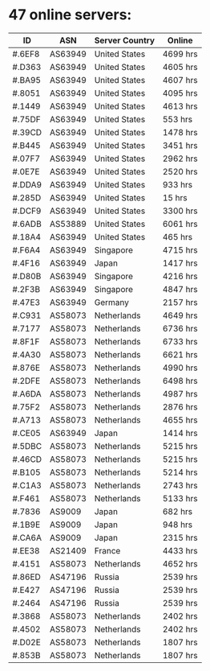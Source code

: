 # 47 online servers:

| ID | ASN | Server Country | Online |
| ------ | ------ | ------ | ------ |
| #.6EF8 | AS63949 | United States | 4699 hrs |
| #.D363 | AS63949 | United States | 4605 hrs |
| #.BA95 | AS63949 | United States | 4607 hrs |
| #.8051 | AS63949 | United States | 4095 hrs |
| #.1449 | AS63949 | United States | 4613 hrs |
| #.75DF | AS63949 | United States | 553 hrs |
| #.39CD | AS63949 | United States | 1478 hrs |
| #.B445 | AS63949 | United States | 3451 hrs |
| #.07F7 | AS63949 | United States | 2962 hrs |
| #.0E7E | AS63949 | United States | 2520 hrs |
| #.DDA9 | AS63949 | United States | 933 hrs |
| #.285D | AS63949 | United States | 15 hrs |
| #.DCF9 | AS63949 | United States | 3300 hrs |
| #.6ADB | AS53889 | United States | 6061 hrs |
| #.18A4 | AS63949 | United States | 465 hrs |
| #.F6A4 | AS63949 | Singapore | 4715 hrs |
| #.4F16 | AS63949 | Japan | 1417 hrs |
| #.D80B | AS63949 | Singapore | 4216 hrs |
| #.2F3B | AS63949 | Singapore | 4847 hrs |
| #.47E3 | AS63949 | Germany | 2157 hrs |
| #.C931 | AS58073 | Netherlands | 4649 hrs |
| #.7177 | AS58073 | Netherlands | 6736 hrs |
| #.8F1F | AS58073 | Netherlands | 6733 hrs |
| #.4A30 | AS58073 | Netherlands | 6621 hrs |
| #.876E | AS58073 | Netherlands | 4990 hrs |
| #.2DFE | AS58073 | Netherlands | 6498 hrs |
| #.A6DA | AS58073 | Netherlands | 4987 hrs |
| #.75F2 | AS58073 | Netherlands | 2876 hrs |
| #.A713 | AS58073 | Netherlands | 4655 hrs |
| #.CE05 | AS63949 | Japan | 1414 hrs |
| #.5DBC | AS58073 | Netherlands | 5215 hrs |
| #.46CD | AS58073 | Netherlands | 5215 hrs |
| #.B105 | AS58073 | Netherlands | 5214 hrs |
| #.C1A3 | AS58073 | Netherlands | 2743 hrs |
| #.F461 | AS58073 | Netherlands | 5133 hrs |
| #.7836 | AS9009 | Japan | 682 hrs |
| #.1B9E | AS9009 | Japan | 948 hrs |
| #.CA6A | AS9009 | Japan | 2315 hrs |
| #.EE38 | AS21409 | France | 4433 hrs |
| #.4151 | AS58073 | Netherlands | 4652 hrs |
| #.86ED | AS47196 | Russia | 2539 hrs |
| #.E427 | AS47196 | Russia | 2539 hrs |
| #.2464 | AS47196 | Russia | 2539 hrs |
| #.3868 | AS58073 | Netherlands | 2402 hrs |
| #.4502 | AS58073 | Netherlands | 2402 hrs |
| #.D02E | AS58073 | Netherlands | 1807 hrs |
| #.853B | AS58073 | Netherlands | 1807 hrs |

